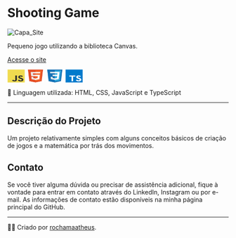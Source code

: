 # Shooting Game

![Capa_Site](https://i.imgur.com/QvmOqST.png)

Pequeno jogo utilizando a biblioteca Canvas.

[Acesse o site](https://rochamaatheus.github.io/ShootingGameTS/)

<div>
<img align="center" alt="Rocha-JavaScript" height="30" width="40" src="https://raw.githubusercontent.com/devicons/devicon/master/icons/javascript/javascript-original.svg">
<img align="center" alt="Rocha-HTML" height="30" width="40" src="https://github.com/devicons/devicon/blob/master/icons/html5/html5-original.svg">
<img align="center" alt="Rocha-CSS" height="30" width="40" src="https://github.com/devicons/devicon/blob/master/icons/css3/css3-original.svg">
<img align="center" alt="Rocha-TypeScript" height="30" width="40" src="https://github.com/devicons/devicon/blob/master/icons/typescript/typescript-original.svg">
</div>

🚀 Linguagem utilizada: HTML, CSS, JavaScript e TypeScript

---

## Descrição do Projeto

Um projeto relativamente simples com alguns conceitos básicos de criação de jogos e a matemática por trás dos movimentos.

## Contato

Se você tiver alguma dúvida ou precisar de assistência adicional, fique à vontade para entrar em contato através do LinkedIn, Instagram ou por e-mail. As informações de contato estão disponíveis na minha página principal do GitHub.

---

👨‍💻 Criado por [rochamaatheus](https://github.com/rochamaatheus).
